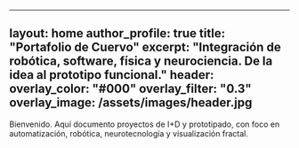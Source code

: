 
---
layout: home
author_profile: true
title: "Portafolio de Cuervo"
excerpt: "Integración de robótica, software, física y neurociencia. De la idea al prototipo funcional."
header:
  overlay_color: "#000"
  overlay_filter: "0.3"
  overlay_image: /assets/images/header.jpg
---

Bienvenido. Aquí documento proyectos de I+D y prototipado, con foco en automatización, robótica, neurotecnología y visualización fractal.
